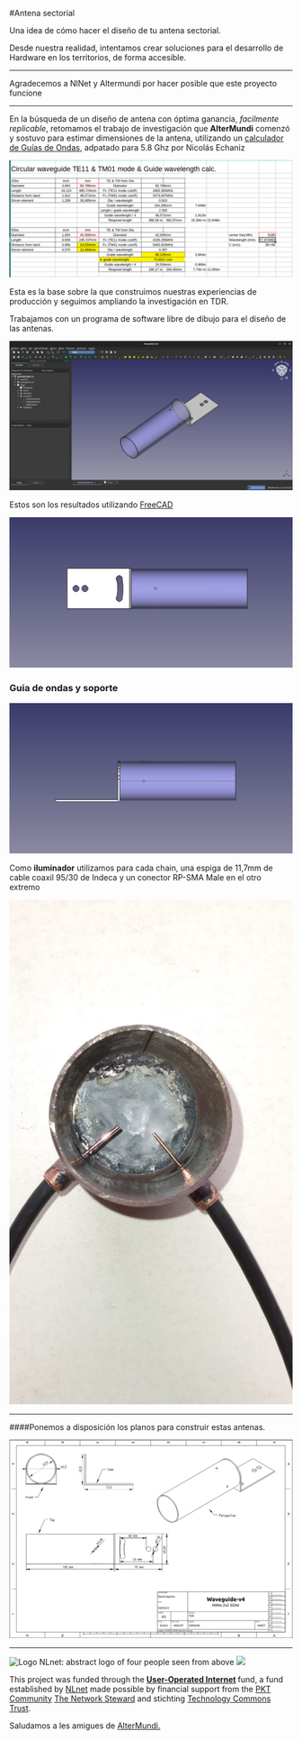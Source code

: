 <!--
SPDX-FileCopyrightText: 2023 Tecnología de Raíz <tecnologiaderaiz@disroot.org>

SPDX-License-Identifier: CC-BY-NC-4.0
-->

#Antena sectorial

Una idea de cómo hacer el diseño de tu antena sectorial.

Desde nuestra realidad, intentamos crear soluciones para el desarrollo de Hardware en los territorios, de forma accesible.

___
Agradecemos a NlNet y Altermundi por hacer posible que este proyecto funcione
___


En la búsqueda de un diseño de antena con óptima ganancia, *facilmente replicable*, retomamos el trabajo de investigación que **AlterMundi** comenzó y sostuvo para estimar dimensiones de la antena, utilizando un [calculador de Guías de Ondas](https://github.com/TecnologiadeRaiz/LoPALiR/blob/6cfcefe5b7c623523bdbc38a3de3d6f52c728e81/circular_waveguide_tuneado.ods), adpatado para 5.8 Ghz por Nicolás Echaniz




![](images/1-medicion_ods.png)



Esta es la base sobre la que construimos nuestras experiencias de producción y seguimos ampliando la 
investigación en  TDR. 


Trabajamos con un programa de software libre de dibujo para el diseño de las antenas.



![](images/2-Freecad.png)



Estos son los resultados utilizando [FreeCAD](https://www.freecadweb.org/downloads.php?lang=es_ES)
 
 


![](images/3-waveguide.png)



### Guia de ondas y soporte



![](images/4-waveguide.png)



Como **iluminador** utilizamos para cada chain, una espiga de 11,7mm de  cable coaxil 95/30 de Indeca y un conector RP-SMA Male en el otro extremo



![](images/5-iluminadores.jpeg)




___
####Ponemos a disposición los planos para construir estas antenas.



![](images/6-plano_waveguide_v4.png)



___

<img src="https://user-images.githubusercontent.com/104506596/191294248-aa22ad16-f991-412b-8d32-99e27614e7f2.png" alt="Logo NLnet: abstract logo of four people seen from above"  height="70"> <img src="https://nlnet.nl/image/logos/technologycommonstrust.svg"  height="70"> <p>This project was funded through the <strong> <a href="https://nlnet.nl/useroperated/">User-Operated Internet</a> </strong> fund, a fund established by <a href="https://nlnet.nl">NLnet</a> made possible by financial support from the <a href="https://pkt.cash" rel="nofollow">PKT Community</a> <a href="https://pkt.cash/network-steward" rel="nofollow">The Network Steward</a> and stichting <a href="https://technologycommons.org">Technology Commons Trust</a>.</p> <p>Saludamos a les amigues de <a href="https://altermundi.net/">AlterMundi.</a></p> 